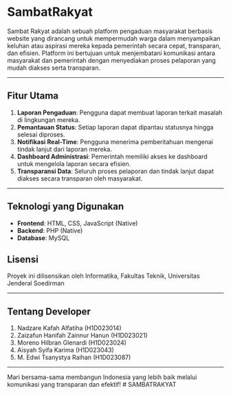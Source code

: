 # SambatRakyat

Sambat Rakyat adalah sebuah platform pengaduan masyarakat berbasis website yang dirancang untuk mempermudah warga dalam menyampaikan keluhan atau aspirasi mereka kepada pemerintah secara cepat, transparan, dan efisien. Platform ini bertujuan untuk menjembatani komunikasi antara masyarakat dan pemerintah dengan menyediakan proses pelaporan yang mudah diakses serta transparan.

---

## Fitur Utama

1. **Laporan Pengaduan**: Pengguna dapat membuat laporan terkait masalah di lingkungan mereka.
2. **Pemantauan Status**: Setiap laporan dapat dipantau statusnya hingga selesai diproses.
3. **Notifikasi Real-Time**: Pengguna menerima pemberitahuan mengenai tindak lanjut dari laporan mereka.
4. **Dashboard Administrasi**: Pemerintah memiliki akses ke dashboard untuk mengelola laporan secara efisien.
5. **Transparansi Data**: Seluruh proses pelaporan dan tindak lanjut dapat diakses secara transparan oleh masyarakat.

---

## Teknologi yang Digunakan

- **Frontend**: HTML, CSS, JavaScript (Native)
- **Backend**: PHP (Native)
- **Database**: MySQL



## Lisensi

Proyek ini dilisensikan oleh Informatika, Fakultas Teknik, Universitas Jenderal Soedirman

---

## Tentang Developer

1. Nadzare Kafah Alfatiha (H1D023014)
2. Zaizafun Hanifah Zainnur Hanun (H1D023021)
3. Moreno Hilbran Glenardi (H1D023024)
4. Aisyah Syifa Karima (H1D023043)
5. M. Edwi Tsanystya Raihan (H1D023087) 


---

Mari bersama-sama membangun Indonesia yang lebih baik melalui komunikasi yang transparan dan efektif!
#   S A M B A T R A K Y A T  
 